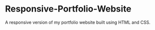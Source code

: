 # Responsive-Portfolio-Website
A responsive version of my portfolio website built using HTML and CSS.
